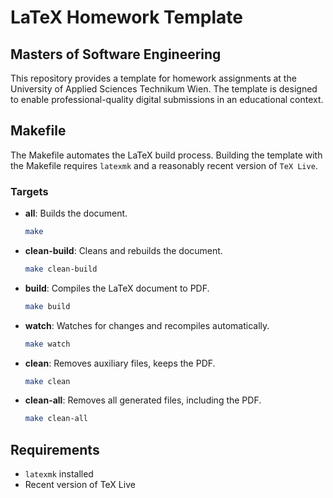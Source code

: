 # LaTeX Homework Template
## Masters of Software Engineering

This repository provides a template for homework assignments at the University of Applied Sciences Technikum Wien. The template is designed to enable professional-quality digital submissions in an educational context.

## Makefile

The Makefile automates the LaTeX build process. Building the template with the
Makefile requires `latexmk` and a reasonably recent version of `TeX Live`.

### Targets

- **all**: Builds the document.  
  ```bash
  make
  ```

- **clean-build**: Cleans and rebuilds the document.  
  ```bash
  make clean-build
  ```

- **build**: Compiles the LaTeX document to PDF.  
  ```bash
  make build
  ```

- **watch**: Watches for changes and recompiles automatically.  
  ```bash
  make watch
  ```

- **clean**: Removes auxiliary files, keeps the PDF.  
  ```bash
  make clean
  ```

- **clean-all**: Removes all generated files, including the PDF.  
  ```bash
  make clean-all
  ```

## Requirements

- `latexmk` installed
- Recent version of TeX Live
